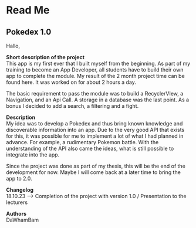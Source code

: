 # Read Me
## Pokedex 1.0
Hallo,

**Short description of the project**  
This app is my first ever that I built myself from the beginning. As part of my training to become an
App Developer, all students have to build their own app to complete the module.
My result of the 2 month project time can be found here. It was worked on for about 2 hours a day.

The basic requirement to pass the module was to build a RecyclerVIew, a Navigation, and an Api Call.
A storage in a database was the last point.
As a bonus I decided to add a search, a filtering and a fight.

**Description**  
My idea was to develop a Pokedex and thus bring known knowledge and discoverable information into an app.
Due to the very good API that exists for this, it was possible for me to implement a lot of what I had
planned in advance. For example, a rudimentary Pokemon battle. With the understanding of the API also
came the ideas, what is still possible to integrate into the app.

Since the project was done as part of my thesis, this will be the end of the development for now.
Maybe I will come back at a later time to bring the app to 2.0.

**Changelog**  
18.10.23 --> Completion of the project with version 1.0 / Presentation to the lecturers

**Authors**  
DaWhamBam